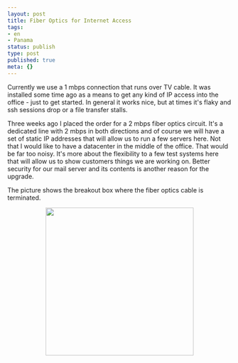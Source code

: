 ```yaml
---
layout: post
title: Fiber Optics for Internet Access
tags:
- en
- Panama
status: publish
type: post
published: true
meta: {}
---
```

<p>Currently we use a 1 mbps connection that runs over TV cable. It was installed some time ago as a means to get any kind of IP access into the office - just to get started. In general it works nice, but at times it's flaky and ssh sessions drop or a file transfer stalls.</p>

<p>Three weeks ago I placed the order for a 2 mbps fiber optics circuit. It's a dedicated line with 2 mbps in both directions and of course we will have a set of static IP addresses that will allow us to run a few servers here. Not that I would like to have a datacenter in the middle of the office. That would be far too noisy. It's more about the flexibility to a few test systems here that will allow us to show customers things we are working on. Better security for our mail server and its contents is another reason for the upgrade.</p>

<p>The picture shows the breakout box where the fiber optics cable is terminated.</p>

<div style="text-align:center;"><a href="http://www.flickr.com/photos/34665899@N00/4213093053" title="View '' on Flickr.com"><img border="0" width="333" alt="" src="http://farm3.static.flickr.com/2509/4213093053_2c5341fb6b.jpg"></a></div>
